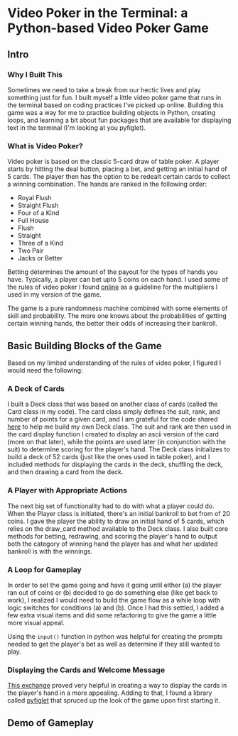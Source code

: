 # Video Poker in the Terminal: a Python-based Video Poker Game

## Intro

### Why I Built This
Sometimes we need to take a break from our hectic lives and play something just for fun. I built myself a little video poker game that runs in the terminal based on coding practices I've picked up online. Building this game was a way for me to practice building objects in Python, creating loops, and learning a bit about fun packages that are available for displaying text in the terminal (I'm looking at you pyfiglet).

### What is Video Poker?
 Video poker is based on the classic 5-card draw of table poker. A player starts by hitting the deal button, placing a bet, and getting an initial hand of 5 cards. The player then has the option to be redealt certain cards to collect a winning combination. The hands are ranked in the following order: 

* Royal Flush
* Straight Flush
* Four of a Kind
* Full House
* Flush
* Straight
* Three of a Kind
* Two Pair
* Jacks or Better

Betting determines the amount of the payout for the types of hands you have. Typically, a player can bet upto 5 coins on each hand. I used some of the rules of video poker I found [online](https://www.casinoreports.ca/video-poker/rules/) as a guideline for the multipliers I used in my version of the game.
 
 The game is a pure randomness machine combined with some elements of skill and probability. The more one knows about the probabilities of getting certain winning hands, the better their odds of increasing their bankroll.

## Basic Building Blocks of the Game
Based on my limited understanding of the rules of video poker, I figured I would need the following:

### A Deck of Cards
I built a Deck class that was based on another class of cards (called the Card class in my code). The card class simply defines the suit, rank, and number of points for a given card, and I am grateful for the code shared [here](https://medium.com/@anthonytapias/build-a-deck-of-cards-with-oo-python-c41913a744d3) to help me build my own Deck class. The suit and rank are then used in the card display function I created to display an ascii version of the card (more on that later), while the points are used later (in conjunction with the suit) to determine scoring for the player's hand. The Deck class initializes to build a deck of 52 cards (just like the ones used in table poker), and I included methods for displaying the cards in the deck, shuffling the deck, and then drawing a card from the deck. 

### A Player with Appropriate Actions
The next big set of functionality had to do with what a player could do. When the Player class is initiated, there's an initial bankroll to bet from of 20 coins. I gave the player the ability to draw an initial hand of 5 cards, which relies on the draw_card method available to the Deck class. I also built core methods for betting, redrawing, and scoring the player's hand to output both the category of winning hand the player has and what her updated bankroll is with the winnings. 

### A Loop for Gameplay
In order to set the game going and have it going until either (a) the player ran out of coins or (b) decided to go do something else (like get back to work), I realized I would need to build the game flow as a while loop with logic switches for conditions (a) and (b). Once I had this settled, I added a few extra visual items and did some refactoring to give the game a little more visual appeal.

Using the `input()` function in python was helpful for creating the prompts needed to get the player's bet as well as determine if they still wanted to play. 

### Displaying the Cards and Welcome Message
[This exchange](https://codereview.stackexchange.com/questions/82103/ascii-fication-of-playing-cards) proved very helpful in creating a way to display the cards in the player's hand in a more appealing. Adding to that, I found a library called [pyfiglet](https://github.com/pwaller/pyfiglet) that spruced up the look of the game upon first starting it.  


## Demo of Gameplay
